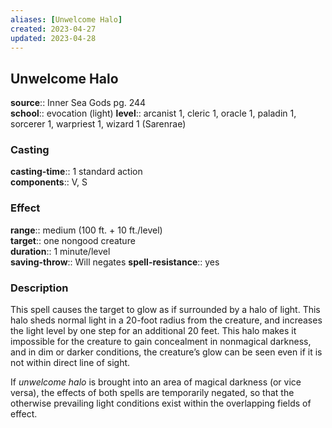 ```yaml
---
aliases: [Unwelcome Halo]
created: 2023-04-27
updated: 2023-04-28
---
```


## Unwelcome Halo

**source**:: Inner Sea Gods pg. 244  
**school**:: evocation (light)
**level**:: arcanist 1, cleric 1, oracle 1, paladin 1, sorcerer 1, warpriest 1, wizard 1 (Sarenrae)

### Casting

**casting-time**:: 1 standard action  
**components**:: V, S

### Effect

**range**:: medium (100 ft. + 10 ft./level)  
**target**:: one nongood creature  
**duration**:: 1 minute/level  
**saving-throw**:: Will negates
**spell-resistance**:: yes

### Description

This spell causes the target to glow as if surrounded by a halo of light. This halo sheds normal light in a 20-foot radius from the creature, and increases the light level by one step for an additional 20 feet. This halo makes it impossible for the creature to gain concealment in nonmagical darkness, and in dim or darker conditions, the creature’s glow can be seen even if it is not within direct line of sight.  
  
If *unwelcome halo* is brought into an area of magical darkness (or vice versa), the effects of both spells are temporarily negated, so that the otherwise prevailing light conditions exist within the overlapping fields of effect.
